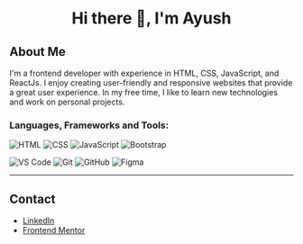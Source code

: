 <!-- Header -->
<p align="center">
<!--   <img src="https://your-profile-picture-url" alt="Profile Picture" width="150" height="150"> -->
  
</p>
<h1 align="center">Hi there 👋, I'm Ayush</h1>

<!-- About Me -->
<h2>About Me</h2>

<p>
  I'm a frontend developer with experience in HTML, CSS, JavaScript, and ReactJs. I enjoy creating user-friendly and responsive websites that provide a great user experience. In my free time, I like to learn new technologies and work on personal projects.
</p>


### Languages, Frameworks and Tools:

![HTML](https://img.shields.io/badge/-HTML5-E34F26?logo=html5&logoColor=white&style=for-the-badge)
![CSS](https://img.shields.io/badge/-CSS3-1572B6?logo=css3&logoColor=white&style=for-the-badge)
![JavaScript](https://img.shields.io/badge/javascript-%23323330.svg?style=for-the-badge&logo=javascript&logoColor=%23F7DF1E)
![Bootstrap](https://img.shields.io/badge/-Bootstrap-7952B3?logo=bootstrap&logoColor=white&style=for-the-badge)

![VS Code](https://img.shields.io/badge/-VS%20Code-007ACC?logo=visual-studio-code&logoColor=white&style=for-the-badge)
![Git](https://img.shields.io/badge/-Git-F05032?logo=git&logoColor=white&style=for-the-badge)
![GitHub](https://img.shields.io/badge/-GitHub-181717?logo=github&logoColor=white&style=for-the-badge)
![Figma](https://img.shields.io/badge/figma-%23F24E1E.svg?style=for-the-badge&logo=figma&logoColor=white)


<!-- [![Top Langs](https://github-readme-stats.vercel.app/api/top-langs/?username=aayusranjan&layout=compact)](https://github.com/aayusranjan/github-readme-stats) -->

---
<!-- Contact -->
<h2>Contact</h2>

<ul>
  <li>
    <a href="https://www.linkedin.com/in/aayusranjan/">LinkedIn</a>
  </li>
  <li>
    <a href="https://www.frontendmentor.io/profile/aayusranjan">Frontend Mentor</a>
  </li>
</ul>


<!-- Skills 
<h2>Skills</h2>

<ul>
  <li>HTML</li>
  <li>CSS</li>
  <li>JavaScript</li>
  <li>Bootstrap</li>
  <li>VS Code</li>
  <li>Git</li>
  <li>GitHub</li>
  <li>Figma</li>
</ul> -->

<!-- Projects 
<h2>Projects</h2>

<h3>Web Development</h3>

<ul>
  <li>
    <a href="https://github.com/your-project-url">Project 1</a> - Short project description.
  </li>
  <li>
    <a href="https://github.com/your-project-url">Project 2</a> - Short project description.
  </li>
</ul>

<h3>Data Science</h3>

<ul>
  <li>
    <a href="https://github.com/your-project-url">Project 3</a> - Short project description.
  </li>
  <li>
    <a href="https://github.com/your-project-url">Project 4</a> - Short project description.
  </li>
</ul> -->


